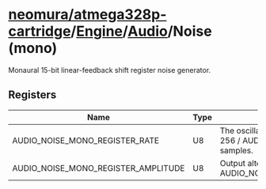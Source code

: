 # [neomura/atmega328p-cartridge](../../../../readme.md)/[Engine](../../../readme.md)/[Audio](../readme.md)/Noise (mono)

Monaural 15-bit linear-feedback shift register noise generator.

## Registers

| Name                                | Type | Description                                                                                 |
| ----------------------------------- | ---- | ------------------------------------------------------------------------------------------- |
| AUDIO_NOISE_MONO_REGISTER_RATE      | U8   | The oscillator advances to the next bit every 256 / AUDIO_NOISE_MONO_REGISTER_RATE samples. |
| AUDIO_NOISE_MONO_REGISTER_AMPLITUDE | U8   | Output alternates between 0 and AUDIO_NOISE_MONO_REGISTER_AMPLITUDE.                        |
